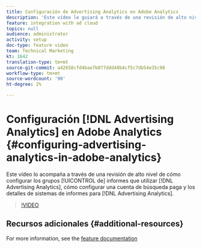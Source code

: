 ```yaml
---
title: Configuración de Advertising Analytics en Adobe Analytics
description: 'Este vídeo le guiará a través de una revisión de alto nivel de cómo configurar sus grupos de informes para utilizar Advertising Analytics, cómo configurar una cuenta de búsqueda paga y los detalles de sistemas de informes para Advertising Analytics. '
feature: integration with ad cloud
topics: null
audience: administrator
activity: setup
doc-type: feature video
team: Technical Marketing
kt: 1642
translation-type: tm+mt
source-git-commit: a42658cfd4bae7b077ddd48b4cf5c7db54e35c98
workflow-type: tm+mt
source-wordcount: '90'
ht-degree: 2%

---
```



# Configuración [!DNL Advertising Analytics] en Adobe Analytics {#configuring-advertising-analytics-in-adobe-analytics}

Este vídeo lo acompaña a través de una revisión de alto nivel de cómo configurar los grupos [!UICONTROL de] informes que utilizar [!DNL Advertising Analytics], cómo configurar una cuenta de búsqueda paga y los detalles de sistemas de informes para [!DNL Advertising Analytics].

>[!VIDEO](https://video.tv.adobe.com/v/23119/?quality=12)

## Recursos adicionales {#additional-resources}

For more information, see the [feature documentation](https://docs.adobe.com/content/help/en/analytics/integration/advertising-analytics/overview.html)
